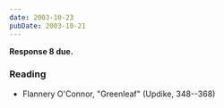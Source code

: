 ```yaml
---
date: 2003-10-23
pubDate: 2003-10-21
---
```


**Response 8 due.**

### Reading

* Flannery O'Connor, "Greenleaf" (Updike, 348--368)
